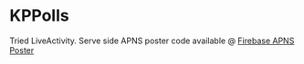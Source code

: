 # KPPolls
Tried LiveActivity.
Serve side APNS poster code available @ [Firebase APNS Poster](https://github.com/karun-pant/firebase-APNS-Poster)
